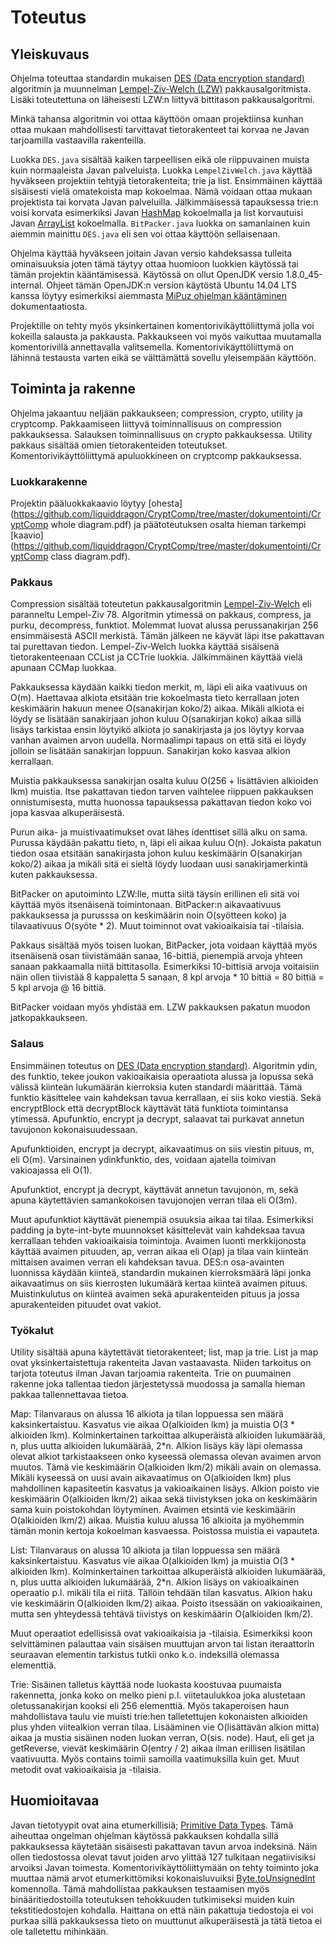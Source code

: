 # Toteutus

## Yleiskuvaus
Ohjelma toteuttaa standardin mukaisen [DES (Data encryption standard)](https://en.wikipedia.org/wiki/Data_Encryption_Standard) algoritmin ja muunnelman [Lempel-Ziv-Welch (LZW)](https://en.wikipedia.org/wiki/Lempel%E2%80%93Ziv%E2%80%93Welch) pakkausalgoritmista. Lisäki toteutettuna on läheisesti LZW:n liittyvä bittitason pakkausalgoritmi.

Minkä tahansa algoritmin voi ottaa käyttöön omaan projektiinsa kunhan ottaa mukaan mahdollisesti tarvittavat tietorakenteet tai korvaa ne Javan tarjoamilla vastaavilla rakenteilla.

Luokka `DES.java` sisältää kaiken tarpeellisen eikä ole riippuvainen muista kuin normaaleista Javan palveluista. Luokka `LempelZivWelch.java` käyttää hyväkseen projektiin tehtyjä tietorakenteita; trie ja list. Ensimmäinen käyttää sisäisesti vielä omatekoista map kokoelmaa. Nämä voidaan ottaa mukaan projektista tai korvata Javan palveluilla. Jälkimmäisessä tapauksessa trie:n voisi korvata esimerkiksi Javan [HashMap](https://docs.oracle.com/javase/8/docs/api/java/util/HashMap.html) kokoelmalla ja list korvautuisi Javan [ArrayList](http://docs.oracle.com/javase/8/docs/api/java/util/ArrayList.html) kokoelmalla. `BitPacker.java` luokka on samanlainen kuin aiemmin mainittu `DES.java` eli sen voi ottaa käyttöön sellaisenaan.

Ohjelma käyttää hyväkseen joitain Javan versio kahdeksassa tulleita ominaisuuksia joten tämä täytyy ottaa huomioon luokkien käytössä tai tämän projektin kääntämisessä. Käytössä on ollut OpenJDK versio 1.8.0_45-internal. Ohjeet tämän OpenJDK:n version käytöstä Ubuntu 14.04 LTS kanssa löytyy esimerkiksi aiemmasta [MiPuz ohjelman kääntäminen](https://github.com/liquiddragon/MiPuz/blob/master/dokumentointi/ohjelmanK%C3%A4%C3%A4nt%C3%A4minen.md) dokumentaatiosta.

Projektille on tehty myös yksinkertainen komentorivikäyttöliittymä jolla voi kokeilla salausta ja pakkausta. Pakkaukseen voi myös vaikuttaa muutamalla komentorivillä annettavalla valitsemella. Komentorivikäyttöliittymä on lähinnä testausta varten eikä se välttämättä sovellu yleisempään käyttöön.

## Toiminta ja rakenne

Ohjelma jakaantuu neljään pakkaukseen; compression, crypto, utility ja cryptcomp. Pakkaamiseen liittyvä toiminnallisuus on compression pakkauksessa. Salauksen toiminnallisuus on crypto pakkauksessa. Utility pakkaus sisältää omien tietorakenteiden toteutukset. Komentorivikäyttöliittymä apuluokkineen on cryptcomp pakkauksessa.

### Luokkarakenne

Projektin pääluokkakaavio löytyy [ohesta](https://github.com/liquiddragon/CryptComp/tree/master/dokumentointi/CryptComp whole diagram.pdf) ja päätoteutuksen osalta hieman tarkempi [kaavio](https://github.com/liquiddragon/CryptComp/tree/master/dokumentointi/CryptComp class diagram.pdf).

### Pakkaus

 Compression sisältää toteutetun pakkausalgoritmin [Lempel-Ziv-Welch](https://en.wikipedia.org/wiki/Lempel%E2%80%93Ziv%E2%80%93Welch) eli paranneltu Lempel-Ziv 78. Algoritmin ytimessä on pakkaus, compress, ja purku, decompress, funktiot. Molemmat luovat alussa perussanakirjan 256 ensimmäisestä ASCII merkistä. Tämän jälkeen ne käyvät läpi itse pakattavan tai purettavan tiedon.
 Lempel-Ziv-Welch luokka käyttää sisäisenä tietorakenteenaan CCList ja CCTrie luokkia. Jälkimmäinen käyttää vielä apunaan CCMap luokkaa.

 Pakkauksessa käydään kaikki tiedon merkit, m, läpi eli aika vaativuus on O(m). Haettavaa alkiota etsitään trie kokoelmasta tieto kerrallaan joten keskimäärin hakuun menee O(sanakirjan koko/2) aikaa. Mikäli alkiota ei löydy se lisätään sanakirjaan johon kuluu O(sanakirjan koko) aikaa sillä lisäys tarkistaa ensin löytyikö alkiota jo sanakirjasta ja jos löytyy korvaa vanhan avaimen arvon uudella. Normaalimpi tapaus on että sitä ei löydy jolloin se lisätään sanakirjan loppuun. Sanakirjan koko kasvaa alkion kerrallaan.

 Muistia pakkauksessa sanakirjan osalta kuluu O(256 + lisättävien alkioiden lkm) muistia. Itse pakattavan tiedon tarven vaihtelee riippuen pakkauksen onnistumisesta, mutta huonossa tapauksessa pakattavan tiedon koko voi jopa kasvaa alkuperäisestä.

 Purun aika- ja muistivaatimukset ovat lähes identtiset sillä alku on sama. Purussa käydään pakattu tieto, n, läpi eli aikaa kuluu O(n). Jokaista pakatun tiedon osaa etsitään sanakirjasta johon kuluu keskimäärin O(sanakirjan koko/2) aikaa ja mikäli sitä ei sieltä löydy luodaan uusi sanakirjamerkintä kuten pakkauksessa.

 BitPacker on aputoiminto LZW:lle, mutta siitä täysin erillinen eli sitä voi käyttää myös itsenäisenä toimintonaan. BitPacker:n aikavaativuus pakkauksessa ja purusssa on keskimäärin noin O(syötteen koko) ja tilavaativuus O(syöte * 2). Muut toiminnot ovat vakioaikaisia tai -tilaisia.

 Pakkaus sisältää myös toisen luokan, BitPacker, jota voidaan käyttää myös itsenäisenä osan tiivistämään sanaa, 16-bittiä, pienempiä arvoja yhteen sanaan pakkaamalla niitä bittitasolla. Esimerkiksi 10-bittisiä arvoja voitaisiin näin ollen tiivistää 8 kappaletta 5 sanaan, 8 kpl arvoja * 10 bittiä = 80 bittiä = 5 kpl arvoja @ 16 bittiä.

 BitPacker voidaan myös yhdistää em. LZW pakkauksen pakatun muodon jatkopakkaukseen.

### Salaus

Ensimmäinen toteutus on [DES (Data encryption standard)](https://en.wikipedia.org/wiki/Data_Encryption_Standard). Algoritmin ydin, des funktio,
tekee joukon vakioaikaisia operaatiota alussa ja lopussa sekä välissä kiinteän lukumäärän kierroksia kuten standardi määrittää. Tämä funktio käsittelee vain kahdeksan tavua kerrallaan, ei siis koko viestiä. Sekä encryptBlock että decryptBlock käyttävät tätä funktiota toimintansa ytimessä. Apufunktio, encrypt ja decrypt, salaavat tai purkavat annetun tavujonon kokonaisuudessaan.

Apufunktioiden, encrypt ja decrypt, aikavaatimus on siis viestin pituus, m, eli O(m). Varsinainen ydinkfunktio, des, voidaan ajatella toimivan vakioajassa eli O(1).

Apufunktiot, encrypt ja decrypt, käyttävät annetun tavujonon, m, sekä apuna käytettävien samankokoisen tavujonojen verran tilaa eli O(3m).

Muut apufunktiot käyttävät pienempiä osuuksia aikaa tai tilaa. Esimerkiksi padding ja byte-int-byte muunnokset käsittelevät vain kahdeksaa tavua kerrallaan tehden vakioaikaisia toimintoja. Avaimen luonti merkkijonosta käyttää avaimen pituuden, ap, verran aikaa eli O(ap) ja tilaa vain kiinteän mittaisen avaimen verran eli kahdeksan tavua. DES:n osa-avainten luonnissa käydään kiinteä, standardin mukainen kierroksmäärä läpi jonka aikavaatimus on siis kierrosten lukumäärä kertaa kiinteä avaimen pituus. Muistinkulutus on kiinteä avaimen sekä apurakenteiden pituus ja jossa apurakenteiden pituudet ovat vakiot.

### Työkalut

 Utility sisältää apuna käytettävät tietorakenteet; list, map ja trie. List ja map ovat yksinkertaistettuja rakenteita Javan vastaavasta. Niiden tarkoitus on tarjota toteutus ilman Javan tarjoamia rakenteita. Trie on puumainen rakenne joka tallentaa tiedon järjestetyssä muodossa ja samalla hieman pakkaa tallennettavaa tietoa.

Map: Tilanvaraus on alussa 16 alkiota ja tilan loppuessa sen määrä kaksinkertaistuu. Kasvatus vie aikaa O(alkioiden lkm) ja muistia O(3 * alkioiden lkm). Kolminkertainen tarkoittaa alkuperäistä alkioiden lukumäärää, n, plus uutta alkioiden lukumäärää, 2*n. Alkion lisäys käy läpi olemassa olevat alkiot tarkistaakseen onko kyseessä olemassa olevan avaimen arvon muutos. Tämä vie keskimäärin O(alkioiden lkm/2) mikäli avain on olemassa. Mikäli kyseessä on uusi avain aikavaatimus on O(alkioiden lkm) plus mahdollinen kapasiteetin kasvatus ja vakioaikainen lisäys. Alkion poisto vie keskimäärin O(alkioiden lkm/2) aikaa sekä tiivistyksen joka on keskimäärin sama kuin poistokohdan löytyminen. Avaimen etsintä vie keskimäärin O(alkioiden lkm/2) aikaa. Muistia kuluu alussa 16 alkioita ja myöhemmin tämän monin kertoja kokoelman kasvaessa. Poistossa muistia ei vapauteta.

List: Tilanvaraus on alussa 10 alkiota ja tilan loppuessa sen määrä kaksinkertaistuu. Kasvatus vie aikaa O(alkioiden lkm) ja muistia O(3 * alkioiden lkm). Kolminkertainen tarkoittaa alkuperäistä alkioiden lukumäärää, n, plus uutta alkioiden lukumäärää, 2*n. Alkion lisäys on vakioaikainen operaatio p.l. mikäli tila ei riitä. Tällöin tehdään tilan kasvatus. Alkion haku vie keskimäärin O(alkioiden lkm/2) aikaa. Poisto itsessään on vakioaikainen, mutta sen yhteydessä tehtävä tiivistys on keskimäärin O(alkioiden lkm/2).

Muut operaatiot edellisissä ovat vakioaikaisia ja -tilaisia. Esimerkiksi koon selvittäminen palauttaa vain sisäisen muuttujan arvon tai listan iteraattorin seuraavan elementin tarkistus tutkii onko k.o. indeksillä olemassa elementtiä.

Trie: Sisäinen talletus käyttää node luokasta koostuvaa puumaista rakennetta, jonka koko on melko pieni p.l. viitetaulukkoa joka alustetaan oletussanakirjan kooksi eli 256 elementtiä. Myös takaperoisen haun mahdollistava taulu vie muisti trie:hen talletettujen kokonaisten alkioiden plus yhden viitealkion verran tilaa. Lisääminen vie O(lisättävän alkion mitta) aikaa ja mustia sisäinen noden luokan verran, O(sis. node). Haut, eli get ja getReverse, vievät keskimäärin O(entry / 2) aikaa ilman erillisen lisätilan vaativuutta. Myös contains toimii samoilla vaatimuksilla kuin get. Muut metodit ovat vakioaikaisia ja -tilaisia.

## Huomioitavaa

Javan tietotyypit ovat aina etumerkillisiä; [Primitive Data Types](https://docs.oracle.com/javase/tutorial/java/nutsandbolts/datatypes.html). Tämä aiheuttaa ongelman ohjelman käytössä pakkauksen kohdalla sillä pakkauksessa käytetään sisäisesti pakattavan tavun arvoa indeksinä. Näin ollen tiedostossa olevat tavut joiden arvo ylittää 127 tulkitaan negatiivisiksi arvoiksi Javan toimesta. Komentorivikäyttöliittymään on tehty toiminto joka muuttaa nämä arvot etumerkittömiksi kokonaisluvuiksi [Byte.toUnsignedInt](https://docs.oracle.com/javase/8/docs/api/java/lang/Byte.html#toUnsignedInt-byte-) komennolla. Tämä mahdollistaa pakkauksen testaamisen myös binääritiedostoilla toteutuksen tehokkuuden tutkimiseksi muiden kuin tekstitiedostojen kohdalla. Haittana on että näin pakattuja tiedostoja ei voi purkaa sillä pakkauksessa tieto on muuttunut alkuperäisestä ja tätä tietoa ei ole talletettu mihinkään.

